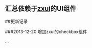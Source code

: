 汇总依赖于[zxui](https://github.com/chriswong/zxui)的UI组件
------

##更新记录

###2013-12-20
增加zxui的checkbox组件

...

